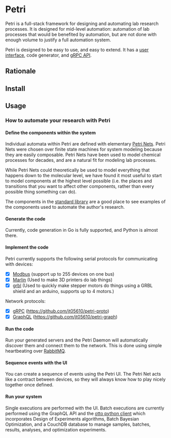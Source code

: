 # Petri

Petri is a full-stack framework for designing and automating lab research processes. It is designed for mid-level
automation: automation of lab processes that would be benefited by automation, but are not done with enough volume to
justify a full automation system.

Petri is designed to be easy to use, and easy to extend. It has a [user interface](https://github.com/jt05610/petri-ui),
code generator,
and [gRPC API](https://github.com/jt05610/otto).

## Rationale


## Install

## Usage

### How to automate your research with Petri

#### Define the components within the system

Individual automata within Petri are defined with elementary [Petri Nets](https://en.wikipedia.org/wiki/Petri_net).
Petri Nets
were chosen over finite state machines for system modeling because they are easily composable. Petri Nets have been used
to model chemical processes for decades, and are a natural fit for modeling lab processes.

While Petri Nets could theoretically be used to model everything that happens down to the molecular level, we have found
it most useful to start to model components at the highest level possible (i.e. the places and transitions that you want
to affect other components, rather than every possible thing something can do).

The components in the [standard library](https://github.com/jt05610/petri-std) are a good place to see examples of the
components used to automate the author's research.

#### Generate the code

Currently, code generation in Go is fully supported, and Python is almost there.

#### Implement the code

Petri currently supports the following serial protocols for communicating with devices:

- [x] [Modbus](https://en.wikipedia.org/wiki/Modbus) (support up to 255 devices on one bus)
- [x] [Marlin](https://marlinfw.org/) (Used to make 3D printers do lab things)
- [x] [grbl](https://github.com/grbl/grbl) (Used to quickly make stepper motors do things using a GRBL shield and an
  arduino, supports up to 4 motors.)

Network protocols:

- [x] [gRPC](https://grpc.io/) (https://github.com/jt05610/petri-proto)
- [x] [GraphQL](https://graphql.org/) (https://github.com/jt05610/petri-graph)

#### Run the code

Run your generated servers and the Petri Daemon will automatically discover them and connect them to the network. This
is done using simple heartbeating over [RabbitMQ](https://www.rabbitmq.com/).

#### Sequence events with the UI

You can create a sequence of events using the Petri UI. The Petri Net acts like a contract between devices, so they will
always know how to play nicely together once defined.

#### Run your system

Single executions are performed with the UI. Batch executions are currently performed using the
GraphQL API and the [otto python client](https://www.github.com/jt05610/otto) which incorporates Design of Experiments
algorithms, Batch Bayesian Optimization, and a CouchDB database to manage samples, batches, results, analyses, and
optimization experiments.

